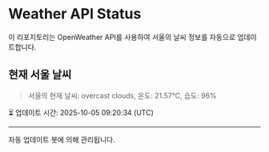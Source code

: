 
# Weather API Status

이 리포지토리는 OpenWeather API를 사용하여 서울의 날씨 정보를 자동으로 업데이트합니다.

## 현재 서울 날씨
> 서울의 현재 날씨: overcast clouds, 온도: 21.57°C, 습도: 96%

⏳ 업데이트 시간: 2025-10-05 09:20:34 (UTC)

---
자동 업데이트 봇에 의해 관리됩니다.
